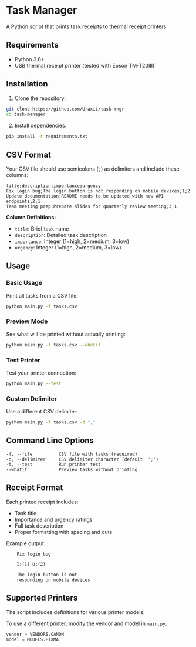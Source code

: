 # Task Manager

A Python script that prints task receipts to thermal receipt printers.

## Requirements

- Python 3.6+
- USB thermal receipt printer (tested with Epson TM-T20III)

## Installation

1. Clone the repository:
```bash
git clone https://github.com/Uraxii/task-mngr
cd task-manager
```

2. Install dependencies:
```bash
pip install -r requirements.txt
```

## CSV Format

Your CSV file should use semicolons (`;`) as delimiters and include these columns:

```csv
title;description;importance;urgency
Fix login bug;The login button is not responding on mobile devices;1;2
Update documentation;README needs to be updated with new API endpoints;2;1
Team meeting prep;Prepare slides for quarterly review meeting;3;1
```

**Column Definitions:**
- `title`: Brief task name
- `description`: Detailed task description
- `importance`: Integer (1=high, 2=medium, 3=low)
- `urgency`: Integer (1=high, 2=medium, 3=low)

## Usage

### Basic Usage

Print all tasks from a CSV file:
```bash
python main.py -f tasks.csv
```

### Preview Mode

See what will be printed without actually printing:
```bash
python main.py -f tasks.csv --whatif
```

### Test Printer

Test your printer connection:
```bash
python main.py --test
```

### Custom Delimiter

Use a different CSV delimiter:
```bash
python main.py -f tasks.csv -d ","
```

## Command Line Options

```
-f, --file          CSV file with tasks (required)
-d, --delimiter     CSV delimiter character (default: ';')
-t, --test          Run printer test
--whatif            Preview tasks without printing
```

## Receipt Format

Each printed receipt includes:
- Task title
- Importance and urgency ratings
- Full task description
- Proper formatting with spacing and cuts

Example output:
```
    Fix login bug

    I:(1) U:(2)

    The login button is not
    responding on mobile devices
```

## Supported Printers

The script includes definitions for various printer models:

To use a different printer, modify the vendor and model in `main.py`:
```python
vendor = VENDORS.CANON
model = MODELS.PIXMA
```
